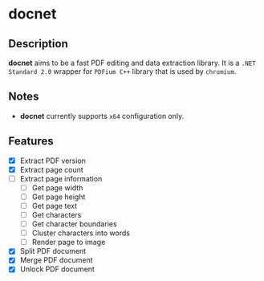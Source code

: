 # docnet

## Description

**docnet** aims to be a fast PDF editing and data extraction library. It is a `.NET Standard 2.0` wrapper for `PDFium C++` library that is used by `chromium`.

## Notes

* **docnet** currently supports `x64` configuration only.

## Features

- [x] Extract PDF version
- [x] Extract page count
- [ ] Extract page information
   - [ ] Get page width
   - [ ] Get page height
   - [ ] Get page text
   - [ ] Get characters
   - [ ] Get character boundaries
   - [ ] Cluster characters into words
   - [ ] Render page to image
- [x] Split PDF document
- [x] Merge PDF document
- [x] Unlock PDF document